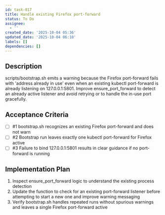 ```yaml
---
id: task-017
title: Handle existing Firefox port-forward
status: To Do
assignee:
  - ''
created_date: '2025-10-04 05:36'
updated_date: '2025-10-04 06:18'
labels: []
dependencies: []
---
```


## Description

<!-- SECTION:DESCRIPTION:BEGIN -->
scripts/bootstrap.sh emits a warning because the Firefox port-forward fails with 'address already in use' even when an existing kubectl port-forward is already listening on 127.0.0.1:5801. Improve ensure_port_forward to detect an already active listener and avoid retrying or to handle the in-use port gracefully.
<!-- SECTION:DESCRIPTION:END -->

## Acceptance Criteria
<!-- AC:BEGIN -->
- [ ] #1 bootstrap.sh recognizes an existing Firefox port-forward and does not warn
- [ ] #2 Bootstrap run leaves exactly one kubectl port-forward for Firefox active
- [ ] #3 Failure to bind 127.0.0.1:5801 results in clear guidance if no port-forward is running
<!-- AC:END -->

## Implementation Plan

<!-- SECTION:PLAN:BEGIN -->
1. Inspect ensure_port_forward logic to understand the existing process detection
2. Update the function to check for an existing port-forward listener before attempting to start a new one and improve warning messaging
3. Verify bootstrap.sh handles repeated runs without spurious warnings and leaves a single Firefox port-forward active
<!-- SECTION:PLAN:END -->
